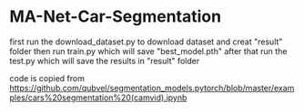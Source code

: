 ﻿# MA-Net-Car-Segmentation
first run the download_dataset.py to download dataset and creat "result" folder
then run train.py which will save "best_model.pth"
after that run  the test.py which will save the results in "result" folder

code is copied from https://github.com/qubvel/segmentation_models.pytorch/blob/master/examples/cars%20segmentation%20(camvid).ipynb
